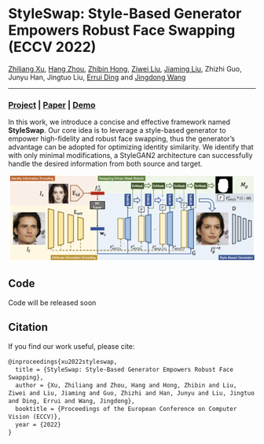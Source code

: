 # StyleSwap: Style-Based Generator Empowers Robust Face Swapping (ECCV 2022)

[Zhiliang Xu](https://scholar.google.com/citations?user=93ZNjNgAAAAJ&hl=zh-CN), [Hang Zhou](https://hangz-nju-cuhk.github.io/), [Zhibin Hong](https://scholar.google.com.au/citations?user=9IIxWBsAAAAJ), [Ziwei Liu](https://liuziwei7.github.io/), [Jiaming Liu](https://jmliu88.github.io/), Zhizhi Guo, Junyu Han, Jingtuo Liu, [Errui Ding](https://scholar.google.com/citations?user=1wzEtxcAAAAJ) and [Jingdong Wang](https://jingdongwang2017.github.io/)

---

### [Project](https://hangz-nju-cuhk.github.io/projects/StyleSwap) | [Paper]() | [Demo](https://www.youtube.com/watch?v=bsHhzU8VSLo)

In this work, we introduce a concise and effective framework named **StyleSwap**. Our core idea is to leverage a style-based generator to empower high-fidelity and robust face swapping, thus the generator’s advantage can be adopted for optimizing identity similarity. We identify that with only minimal modifications, a StyleGAN2 architecture can successfully handle the desired information from both source and target. 

<img src='./misc/StyleSwap.png' width=880>

## Code 
Code will be released soon

## Citation

If you find our work useful, please cite:
```
@inproceedings{xu2022styleswap,
  title = {StyleSwap: Style-Based Generator Empowers Robust Face Swapping},
  author = {Xu, Zhiliang and Zhou, Hang and Hong, Zhibin and Liu, Ziwei and Liu, Jiaming and Guo, Zhizhi and Han, Junyu and Liu, Jingtuo and Ding, Errui and Wang, Jingdong},
  booktitle = {Proceedings of the European Conference on Computer Vision (ECCV)},
  year = {2022}
}
```
